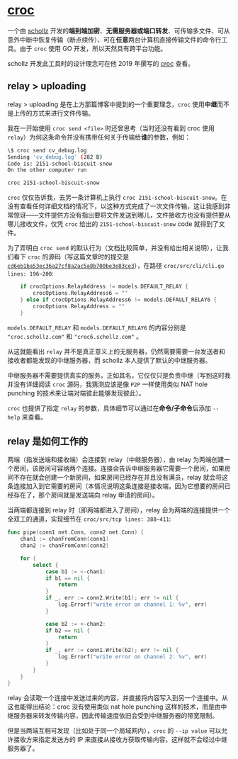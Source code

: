 # [croc](https://github.com/schollz/croc)

一个由 [schollz](https://github.com/schollz) 开发的**端到端加密**、**无需服务器或端口转发**、可传输多文件、可从意外中断中恢复传输（断点续传）、可在**任意**两台计算机直接传输文件的命令行工具。由于 `croc` 使用 GO 开发，所以天然具有跨平台功能。

schollz 开发此工具时的设计理念可在他 2019 年撰写的 [croc](https://schollz.com/blog/croc6/) 查看。

## relay > uploading

relay > uploading 是在上方那篇博客中提到的一个重要理念，`croc` 使用**中继**而不是上传的方式来进行文件传输。

我在一开始使用 `croc send <file>` 时还曾思考（当时还没有看到 croc 使用 `relay`）为何这条命令并没有携带任何关于传输给**谁**的参数，例如：

```bash
\$ croc send cv_debug.log
Sending 'cv_debug.log' (282 B)   
Code is: 2151-school-biscuit-snow
On the other computer run

croc 2151-school-biscuit-snow
```

`croc` 仅仅告诉我，去另一条计算机上执行 `croc 2151-school-biscuit-snow`。在没有查看任何详细文档的情况下，以这种方式完成了一次文件传输，这让我感到非常惊讶——文件提供方没有指出要将文件发送到哪儿，文件接收方也没有提供要从哪儿接收文件，仅凭 `croc` 给出的 `2151-school-biscuit-snow` code 就得到了文件。

为了弄明白 `croc send` 的默认行为（文档比较简单，并没有给出相关说明），让我们看下 `croc` 的源码（写这篇文章时的提交是 [`cd6eb1ba53ec36a27cf8a2ac5a8b700be3e83ce3`](https://github.com/schollz/croc/commit/cd6eb1ba53ec36a27cf8a2ac5a8b700be3e83ce3)），在路径 `croc/src/cli/cli.go lines: 196~200`:

```go
    if crocOptions.RelayAddress != models.DEFAULT_RELAY {
        crocOptions.RelayAddress6 = ""
    } else if crocOptions.RelayAddress6 != models.DEFAULT_RELAY6 {
        crocOptions.RelayAddress = ""
    }
```

`models.DEFAULT_RELAY` 和 `models.DEFAULT_RELAY6` 的内容分别是 `"croc.schollz.com"` 和 `"croc6.schollz.com"` 。

从这就能看出 `relay` 并不是真正意义上的无服务器，仍然需要需要一台发送者和接收者都能发现的中继服务器，而 schollz 本人提供了默认的中继服务器。

中继服务器不需要提供真实的服务，正如其名，它仅仅只是负责中继（写到这时我并没有详细阅读 `croc` 源码，我猜测应该是像 `P2P` 一样使用类似 NAT hole punching 的技术来让端对端彼此能够发现彼此）。

`croc` 也提供了指定 `relay` 的参数，具体细节可以通过在**命令/子命令**后添加 `--help` 来查看。

## relay 是如何工作的

两端（指发送端和接收端）会连接到 relay（中继服务器），由 relay 为两端创建一个房间，该房间可容纳两个连接。连接会告诉中继服务器它需要一个房间，如果房间不存在就会创建一个新房间，如果房间已经存在并且没有满员，relay 就会将这条连接加入到它需要的房间（本情况说明这条连接是接收端，因为它想要的房间已经存在了，那个房间就是发送端向 relay 申请的房间）。

当两端都连接到 relay 时（即两端都进入了房间），relay 会为两端的连接提供一个全双工的通道，实现细节在 `croc/src/tcp lines: 388~411`:

```go
func pipe(conn1 net.Conn, conn2 net.Conn) {
    chan1 := chanFromConn(conn1)
    chan2 := chanFromConn(conn2)

    for {
        select {
            case b1 := <-chan1:
            if b1 == nil {
                return
            }
            if _, err := conn2.Write(b1); err != nil {
                log.Errorf("write error on channel 1: %v", err)
            }

            case b2 := <-chan2:
            if b2 == nil {
                return
            }
            if _, err := conn1.Write(b2); err != nil {
                log.Errorf("write error on channel 2: %v", err)
            }
        }
    }
}
```

relay 会读取一个连接中发送过来的内容，并直接将内容写入到另一个连接中。从这也能得出结论：croc 没有使用类似 nat hole punching 这样的技术，而是由中继服务器来转发传输内容，因此传输速度依旧会受到中继服务器的带宽限制。

但是当两端互相可发现（比如处于同一个局域网内），`croc` 的 `--ip value` 可以允许接收方来指定发送方的 IP 来直接从接收方获取传输内容，这样就不会经过中继服务器了。
